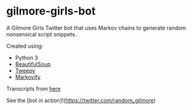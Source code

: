 # gilmore-girls-bot

A Gilmore Girls Twitter bot that uses Markov chains to generate random nonsensical script snippets.

Created using:
* Python 3
* [BeautifulSoup](https://www.crummy.com/software/BeautifulSoup/)
* [Tweepy](https://github.com/tweepy/tweepy)
* [Markovify](https://github.com/jsvine/markovify)

Transcripts from [here](https://crazy-internet-people.com/site/gilmoregirls/scripts.html)

See the [bot in action]!(https://twitter.com/random_gilmore)